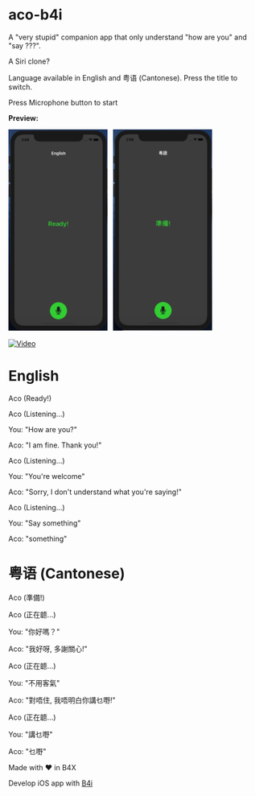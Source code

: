 # aco-b4i
A "very stupid" companion app that only understand "how are you" and "say ???".

A Siri clone?

Language available in English and 粤语 (Cantonese). Press the title to switch.

Press Microphone button to start

**Preview:**

<img src="https://github.com/pyhoon/aco-b4i/blob/main/Preview/en.png" title="English" height="400" /> &nbsp; 
<img src="https://github.com/pyhoon/aco-b4i/blob/main/Preview/zh.png" title="Cantonese" height="400" />

[![Video](https://i.ytimg.com/vi/P8XgrSe0Qik/hqdefault.jpg)](https://www.youtube.com/watch?v=P8XgrSe0Qik)

# English

Aco (Ready!)

Aco (Listening...)

You: "How are you?"

Aco: "I am fine. Thank you!"

Aco (Listening...)

You: "You're welcome"

Aco: "Sorry, I don't understand what you're saying!"

Aco (Listening...)

You: "Say something"

Aco: "something"


# 粤语 (Cantonese)

Aco (準備!)

Aco (正在聼...)

You: "你好嗎？"

Aco: "我好呀, 多謝關心!"

Aco (正在聼...)

You: "不用客氣"

Aco: "對唔住, 我唔明白你講乜嘢!"

Aco (正在聼...)

You: "講乜嘢"

Aco: "乜嘢"

Made with ❤ in B4X

Develop iOS app with [B4i](https://www.idevaffiliate.com/33168/7.html)
